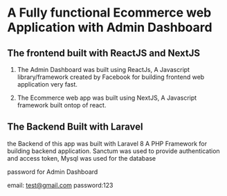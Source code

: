 # A Fully functional Ecommerce web Application with Admin Dashboard

## The frontend built with ReactJS and NextJS 
1) The Admin Dashboard was built using ReactJs, A Javascript library/framework created by Facebook for building
frontend web application very fast.

2) The Ecommerce web app was built using NextJS, A Javascript framework built ontop of
react.

## The Backend Built with Laravel

the Backend of this app was built with Laravel 8 A PHP Framework for building 
backend application.
Sanctum was used to provide authentication and access token, Mysql was used for the database

password for Admin Dashboard 

email: test@gmail.com
password:123
